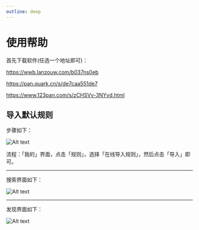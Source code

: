 ```yaml
---
outline: deep
---
```


# 使用帮助

首先下载软件(任选一个地址即可)：

https://wwb.lanzouw.com/b037ns0eb

https://pan.quark.cn/s/de7caa551de7

https://www.123pan.com/s/zCHSVv-3NYvd.html


## 导入默认规则

步骤如下：



![Alt text](/images/usage/2023-08-31_201554.png)

流程：「我的」界面，点击「规则」，选择「在线导入规则」，然后点击「导入」即可。


---

搜索界面如下：

![Alt text](/images/usage/2023-08-31_202105.png)

---

发现界面如下：

![Alt text](/images/usage/2023-08-31_202200.png)